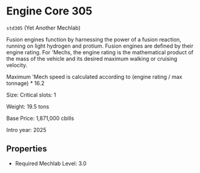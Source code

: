 # Engine Core 305

`std305` (Yet Another Mechlab)

Fusion engines function by harnessing the power of a fusion reaction, running on light hydrogen and protium. Fusion engines are defined by their engine rating. For 'Mechs, the engine rating is the mathematical product of the mass of the vehicle and its desired maximum walking or cruising velocity.

Maximum 'Mech speed is calculated according to (engine rating / max tonnage) * 16.2

Size: Critical slots: 1

Weight: 19.5 tons

Base Price: 1,871,000 cbills

Intro year: 2025

## Properties
* Required Mechlab Level: 3.0 
